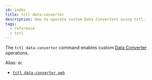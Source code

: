 ```yaml
---
id: index
title: tctl data-converter
description: How to operate custom Data Converters using tctl.
tags:
  - reference
  - tctl
---
```


The `tctl data-converter` command enables custom [Data Converter](/docs/concepts/what-is-a-data-converter) operations.

Alias: `dc`

- [`tctl data-converter web`](/docs/reference/tctl/data-converter/web)
